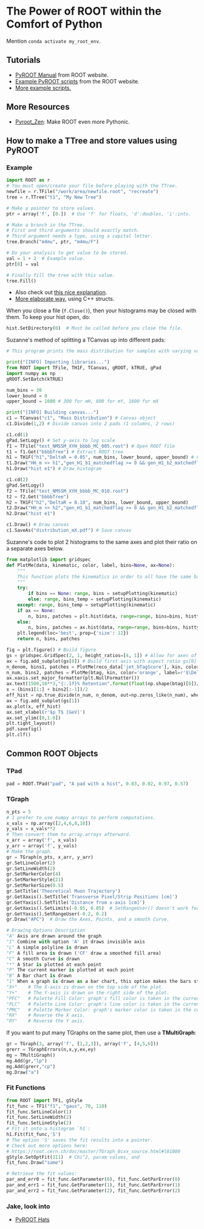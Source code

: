 # The Power of ROOT within the Comfort of Python

Mention `conda activate my_root_env`.

## Tutorials

- [PyROOT Manual](https://root.cern/manual/python/) from ROOT website.
- [Example PyROOT scripts](https://root.cern.ch/doc/v612/group__tutorial__pyroot.html) from the ROOT website.
- [More example scripts.](https://root.cern/doc/master/group__tutorial__pyroot.html)

## More Resources

- [Pyroot_Zen](https://pyroot-zen.readthedocs.io/en/latest/#): Make ROOT even more Pythonic.

## How to make a TTree and store values using PyROOT

### Example

```python
import ROOT as r
# You must open/create your file before playing with the TTree.
newfile = r.TFile("/work/area/newfile.root", "recreate")
tree = r.TTree("t1", "My New Tree")

# Make a pointer to store values. 
ptr = array('f', [0.])  # Use 'f' for floats, 'd':doubles, 'i':ints. 

# Make a branch in the TTree.
# First and third arguments should exactly match. 
# Third argument needs a type, using a capital letter. 
tree.Branch("m4mu", ptr, "m4mu/F")

# Do your analysis to get value to be stored.
val = 1 + 2  # Example value.
ptr[0] = val

# Finally fill the tree with this value.
tree.Fill()  
```

- Also check out [this nice explanation](https://wiki.physik.uzh.ch/cms/root:pyroot_ttree).
- [More elaborate way](https://root.cern.ch/gitweb/?p=root.git;a=blob;f=tutorials/pyroot/staff.py;h=d955e2ca7481a9a507cb40dbb71c2f85ac12bbbc;hb=HEAD), using C++ structs.

When you close a file (`f.Close()`), then your histograms may be closed with them.
To keep your hist open, do:
```python
hist.SetDirectory(0)  # Must be called before you close the file.
```

Suzanne's method of splitting a TCanvas up into different pads:
```python
# This program prints the mass distribution for samples with varying values of the selection criteria, Delta R.

print("[INFO] Importing libraries...")
from ROOT import TFile, TH1F, TCanvas, gROOT, kTRUE, gPad
import numpy as np
gROOT.SetBatch(kTRUE)

num_bins = 30
lower_bound = 0
upper_bound = 1600 # 300 for mH, 800 for mY, 1600 for mX

print("[INFO] Building canvas...")
c1 = TCanvas("c1", "Mass Distribution") # Canvas object
c1.Divide(1,2) # Divide canvas into 2 pads (1 columns, 2 rows)

c1.cd(1)
gPad.SetLogy() # Set y-axis to log scale
f1 = TFile("test_NMSSM_XYH_bbbb_MC_005.root") # Open ROOT file
t1 = f1.Get("bbbbTree") # Extract ROOT tree
h1 = TH1F("h1","DeltaR = 0.05", num_bins, lower_bound, upper_bound) # Create histogram object
t1.Draw("HH_m >> h1","gen_H1_b1_matchedflag >= 0 && gen_H1_b2_matchedflag >= 0 && gen_H2_b1_matchedflag >= 0 && gen_H2_b2_matchedflag >= 0","goff") # Fill histogram with events that pass the selection criteria
h1.Draw("hist e1") # Draw histogram

c1.cd(2)
gPad.SetLogy()
f2 = TFile("test_NMSSM_XYH_bbbb_MC_010.root")
t2 = f2.Get("bbbbTree")
h2 = TH1F("h2","DeltaR = 0.10", num_bins, lower_bound, upper_bound)
t2.Draw("HH_m >> h2","gen_H1_b1_matchedflag >= 0 && gen_H1_b2_matchedflag >= 0 && gen_H2_b1_matchedflag >= 0 && gen_H2_b2_matchedflag >= 0","goff")
h2.Draw("hist e1")

c1.Draw() # Draw canvas
c1.SaveAs("distribution_mX.pdf") # Save canvas
```

Suzanne's code to plot 2 histograms to the same axes and
plot their ratio on a separate axes below.
```python
from matplotlib import gridspec
def PlotMe(data, kinematic, color, label, bins=None, ax=None):
    """
    This function plots the kinematics in order to all have the same basic format (e.g. left).
    """
    try:
        if bins == None: range, bins = setupPlotting(kinematic)
        else: range, bins_temp = setupPlotting(kinematic)
    except: range, bins_temp = setupPlotting(kinematic)
    if ax == None:
        n, bins, patches = plt.hist(data, range=range, bins=bins, histtype='step', align='mid', color=color, label=label)
    else:
        n, bins, patches = ax.hist(data, range=range, bins=bins, histtype='step', align='mid', color=color, label=label)
    plt.legend(loc='best', prop={'size': 12})
    return n, bins, patches

fig = plt.figure() # Build figure
gs = gridspec.GridSpec(2, 1, height_ratios=[4, 1]) # Allow for axes of various sizes
ax = fig.add_subplot(gs[0]) # Build first axis with aspect ratio gs[0]
n_denom, bins1, patches = PlotMe(reco_data['jet_bTagScore'], kin, color='blue', label=r'baseline', ax=ax)
n_num, bins2, patches = PlotMe(btag, kin, color='orange', label=r'$\Delta R < {}$'.format(deltaR_cut), bins=bins1, ax=ax)
ax.xaxis.set_major_formatter(plt.NullFormatter())
ax.text(1500,10**3,"{:.1f}% Retention".format(float(np.shape(btag)[0])/float(np.shape(reco_data['jet_bTagScore'])[0])*100),weight='bold',fontsize=12)
x = (bins1[1:] + bins2[:-1])/2
eff_hist = np.true_divide(n_num, n_denom, out=np.zeros_like(n_num), where=n_denom!=0)
ax = fig.add_subplot(gs[1])
ax.plot(x, eff_hist)
ax.set_xlabel(r'$p_T$ [GeV]')
ax.set_ylim([0,1.0])
plt.tight_layout()
pdf.savefig()
plt.clf()
```

## Common ROOT Objects

### TPad

```python
pad = ROOT.TPad("pad", "A pad with a hist", 0.03, 0.02, 0.97, 0.57)
```

### TGraph

```python
n_pts = 5
# I prefer to use numpy arrays to perform computations.
x_vals = np.array([2,4,6,8,10])
y_vals = x_vals**2
# Then convert them to array.arrays afterward.
x_arr = array('f', x_vals)
y_arr = array('f', y_vals)
# Make the graph.
gr = TGraph(n_pts, x_arr, y_arr)
gr.SetLineColor(2)
gr.SetLineWidth(2)
gr.SetMarkerColor(4)
gr.SetMarkerStyle(21)
gr.SetMarkerSize(0.5)
gr.SetTitle('Theoretical Muon Trajectory')
gr.GetXaxis().SetTitle('Transverse Pixel/Strip Positions [cm]')
gr.GetYaxis().SetTitle('Distance from x-axis [cm]')
gr.GetXaxis().SetLimits(-0.05, 0.05)  # SetRangeUser() doesn't work for x-axis! SetLimits() instead.
gr.GetYaxis().SetRangeUser(-0.2, 0.2)
gr.Draw("APC")  # Draw the Axes, Points, and a smooth Curve.

# Drawing Options Description
"A"	Axis are drawn around the graph
"I"	Combine with option 'A' it draws invisible axis
"L"	A simple polyline is drawn
"F"	A fill area is drawn ('CF' draw a smoothed fill area)
"C"	A smooth Curve is drawn
"*"	A Star is plotted at each point
"P"	The current marker is plotted at each point
"B"	A Bar chart is drawn
"1"	When a graph is drawn as a bar chart, this option makes the bars start from the bottom of the pad. By default they start at 0.
"X+"    # The X-axis is drawn on the top side of the plot.
"Y+"    # The Y-axis is drawn on the right side of the plot.
"PFC"   # Palette Fill Color: graph's fill color is taken in the current palette.
"PLC"   # Palette Line Color: graph's line color is taken in the current palette.
"PMC"   # Palette Marker Color: graph's marker color is taken in the current palette.
"RX"    # Reverse the X axis.
"RY"    # Reverse the Y axis.
```

If you want to put many TGraphs on the same plot, then use a **TMultiGraph**:

```python
gr = TGraph(3, array('f', [1,2,3]), array('f', [4,5,6]))
grerr = TGraphErrors(n,x,y,ex,ey)
mg = TMultiGraph()
mg.Add(gr,"lp")
mg.Add(grerr,"cp")
mg.Draw("a")
```

### Fit Functions

```python
from ROOT import TF1, gStyle
fit_func = TF1("f1", "gaus", 70, 110)
fit_func.SetLineColor(1)
fit_func.SetLineWidth(2)
fit_func.SetLineStyle(2)
# Fit it onto a histogram `h1`:
h1.Fit(fit_func,'S')
# The option 'S' saves the fit results into a pointer.
# Check out more options here: 
# https://root.cern.ch/doc/master/TGraph_8cxx_source.html#l01080
gStyle.SetOptFit(111)  # Chi^2, param values, and 
fit_func.Draw("same")

# Retrieve the fit values:
par_and_err0 = fit_func.GetParameter(0), fit_func.GetParError(0)
par_and_err1 = fit_func.GetParameter(1), fit_func.GetParError(1)
par_and_err2 = fit_func.GetParameter(2), fit_func.GetParError(2)
```

### Jake, look into

- [PyROOT Hats](https://indico.cern.ch/event/917673/)
